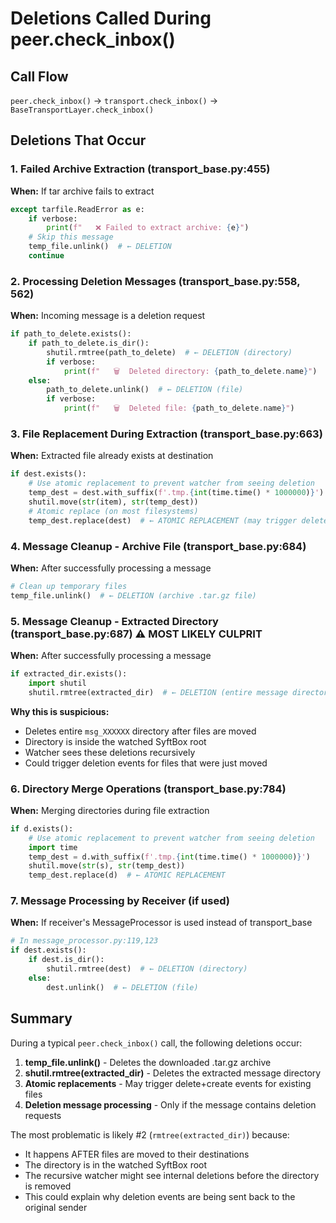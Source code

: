 # Deletions Called During peer.check_inbox()

## Call Flow
`peer.check_inbox()` → `transport.check_inbox()` → `BaseTransportLayer.check_inbox()`

## Deletions That Occur

### 1. Failed Archive Extraction (transport_base.py:455)
**When:** If tar archive fails to extract
```python
except tarfile.ReadError as e:
    if verbose:
        print(f"   ❌ Failed to extract archive: {e}")
    # Skip this message
    temp_file.unlink()  # ← DELETION
    continue
```

### 2. Processing Deletion Messages (transport_base.py:558, 562)
**When:** Incoming message is a deletion request
```python
if path_to_delete.exists():
    if path_to_delete.is_dir():
        shutil.rmtree(path_to_delete)  # ← DELETION (directory)
        if verbose:
            print(f"   🗑️  Deleted directory: {path_to_delete.name}")
    else:
        path_to_delete.unlink()  # ← DELETION (file)
        if verbose:
            print(f"   🗑️  Deleted file: {path_to_delete.name}")
```

### 3. File Replacement During Extraction (transport_base.py:663)
**When:** Extracted file already exists at destination
```python
if dest.exists():
    # Use atomic replacement to prevent watcher from seeing deletion
    temp_dest = dest.with_suffix(f'.tmp.{int(time.time() * 1000000)}')
    shutil.move(str(item), str(temp_dest))
    # Atomic replace (on most filesystems)
    temp_dest.replace(dest)  # ← ATOMIC REPLACEMENT (may trigger delete+create events)
```

### 4. Message Cleanup - Archive File (transport_base.py:684)
**When:** After successfully processing a message
```python
# Clean up temporary files
temp_file.unlink()  # ← DELETION (archive .tar.gz file)
```

### 5. Message Cleanup - Extracted Directory (transport_base.py:687) ⚠️ MOST LIKELY CULPRIT
**When:** After successfully processing a message
```python
if extracted_dir.exists():
    import shutil
    shutil.rmtree(extracted_dir)  # ← DELETION (entire message directory)
```
**Why this is suspicious:**
- Deletes entire `msg_XXXXXX` directory after files are moved
- Directory is inside the watched SyftBox root
- Watcher sees these deletions recursively
- Could trigger deletion events for files that were just moved

### 6. Directory Merge Operations (transport_base.py:784)
**When:** Merging directories during file extraction
```python
if d.exists():
    # Use atomic replacement to prevent watcher from seeing deletion
    import time
    temp_dest = d.with_suffix(f'.tmp.{int(time.time() * 1000000)}')
    shutil.move(str(s), str(temp_dest))
    temp_dest.replace(d)  # ← ATOMIC REPLACEMENT
```

### 7. Message Processing by Receiver (if used)
**When:** If receiver's MessageProcessor is used instead of transport_base
```python
# In message_processor.py:119,123
if dest.exists():
    if dest.is_dir():
        shutil.rmtree(dest)  # ← DELETION (directory)
    else:
        dest.unlink()  # ← DELETION (file)
```

## Summary

During a typical `peer.check_inbox()` call, the following deletions occur:

1. **temp_file.unlink()** - Deletes the downloaded .tar.gz archive
2. **shutil.rmtree(extracted_dir)** - Deletes the extracted message directory
3. **Atomic replacements** - May trigger delete+create events for existing files
4. **Deletion message processing** - Only if the message contains deletion requests

The most problematic is likely #2 (`rmtree(extracted_dir)`) because:
- It happens AFTER files are moved to their destinations
- The directory is in the watched SyftBox root
- The recursive watcher might see internal deletions before the directory is removed
- This could explain why deletion events are being sent back to the original sender

